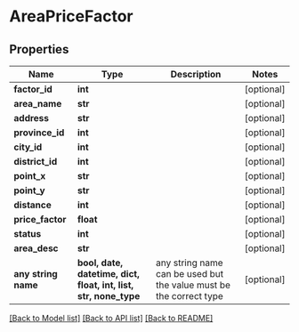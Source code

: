 # AreaPriceFactor


## Properties
Name | Type | Description | Notes
------------ | ------------- | ------------- | -------------
**factor_id** | **int** |  | [optional] 
**area_name** | **str** |  | [optional] 
**address** | **str** |  | [optional] 
**province_id** | **int** |  | [optional] 
**city_id** | **int** |  | [optional] 
**district_id** | **int** |  | [optional] 
**point_x** | **str** |  | [optional] 
**point_y** | **str** |  | [optional] 
**distance** | **int** |  | [optional] 
**price_factor** | **float** |  | [optional] 
**status** | **int** |  | [optional] 
**area_desc** | **str** |  | [optional] 
**any string name** | **bool, date, datetime, dict, float, int, list, str, none_type** | any string name can be used but the value must be the correct type | [optional]

[[Back to Model list]](../README.md#documentation-for-models) [[Back to API list]](../README.md#documentation-for-api-endpoints) [[Back to README]](../README.md)


